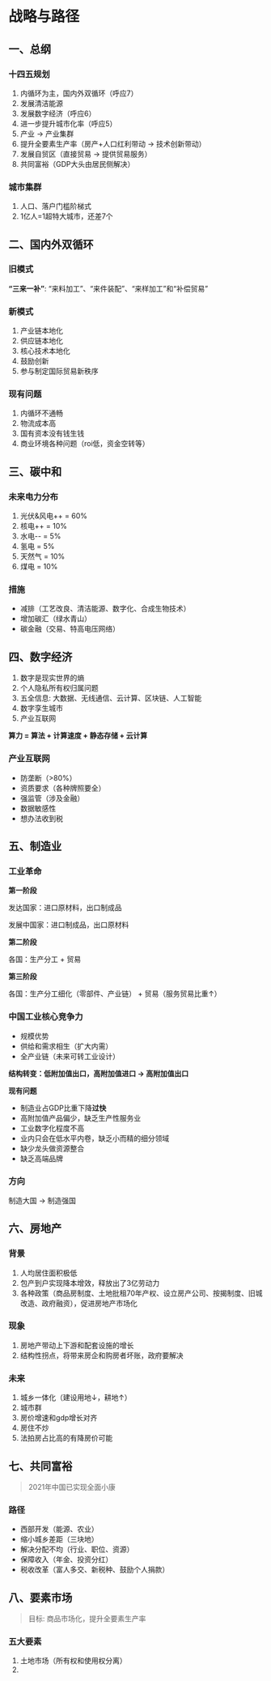 # 战略与路径



## 一、总纲

### 十四五规划

1. 内循环为主，国内外双循环（呼应7）
2. 发展清洁能源
3. 发展数字经济（呼应6）
4. 进一步提升城市化率（呼应5）
5. 产业 -> 产业集群
6. 提升全要素生产率（房产+人口红利带动 -> 技术创新带动）
7. 发展自贸区（直接贸易 -> 提供贸易服务）
8. 共同富裕（GDP大头由居民侧解决）



### 城市集群

1. 人口、落户门槛阶梯式
2. 1亿人=1超特大城市，还差7个



## 二、国内外双循环

### 旧模式

**“三来一补”**: “来料加工”、“来件装配”、“来样加工”和“补偿贸易”

### 新模式

1. 产业链本地化
2. 供应链本地化
3. 核心技术本地化
4. 鼓励创新
5. 参与制定国际贸易新秩序

### 现有问题

1. 内循环不通畅
2. 物流成本高
3. 国有资本没有钱生钱
4. 商业环境各种问题（roi低，资金空转等）



## 三、碳中和

### 未来电力分布

1. 光伏&风电++ = 60%
2. 核电++ = 10%
3. 水电-- = 5%
4. 氢电 = 5%
5. 天然气 = 10%
6. 煤电 = 10%



### 措施

- 减排（工艺改良、清洁能源、数字化、合成生物技术）
- 增加碳汇（绿水青山）
- 碳金融（交易、特高电压网络）



## 四、数字经济

1. 数字是现实世界的熵
2. 个人隐私所有权归属问题
3. 五全信息: 大数据、无线通信、云计算、区块链、人工智能
4. 数字孪生城市
5. 产业互联网



**算力 = 算法 + 计算速度 + 静态存储 + 云计算**



### 产业互联网

- 防垄断（>80%）
- 资质要求（各种牌照要全）
- 强监管（涉及金融）
- 数据敏感性
- 想办法收到税



## 五、制造业

### 工业革命

**第一阶段**

发达国家：进口原材料，出口制成品

发展中国家：进口制成品，出口原材料



**第二阶段**

各国：生产分工 + 贸易



**第三阶段**

各国：生产分工细化（零部件、产业链） + 贸易（服务贸易比重↑）



### 中国工业核心竞争力

- 规模优势
- 供给和需求相生（扩大内需）
- 全产业链（未来可转工业设计）



**结构转变：低附加值出口，高附加值进口 -> 高附加值出口**

**现有问题**

- 制造业占GDP比重下降**过快**
- 高附加值产品偏少，缺乏生产性服务业
- 工业数字化程度不高
- 业内只会在低水平内卷，缺乏小而精的细分领域
- 缺少龙头做资源整合
- 缺乏高端品牌



### 方向

制造大国 -> 制造强国



## 六、房地产

### 背景

1. 人均居住面积极低
2. 包产到户实现降本增效，释放出了3亿劳动力
3. 各种政策（商品房制度、土地批租70年产权、设立房产公司、按揭制度、旧城改造、政府融资），促进房地产市场化



### 现象

1. 房地产带动上下游和配套设施的增长
2. 结构性拐点，将带来房企和购房者坏账，政府要解决



### 未来

1. 城乡一体化（建设用地↓，耕地↑）
2. 城市群
3. 房价增速和gdp增长对齐
4. 房住不炒
5. 法拍房占比高的有降房价可能



## 七、共同富裕

>  2021年中国已实现全面小康



### 路径

- 西部开发（能源、农业）
- 缩小城乡差距（三块地）
- 解决分配不均（行业、职位、资源）
- 保障收入（年金、投资分红）
- 税收改革（富人多交、新税种、鼓励个人捐款）



## 八、要素市场

>  目标: 商品市场化，提升全要素生产率



### 五大要素

1. 土地市场（所有权和使用权分离）
2. 
